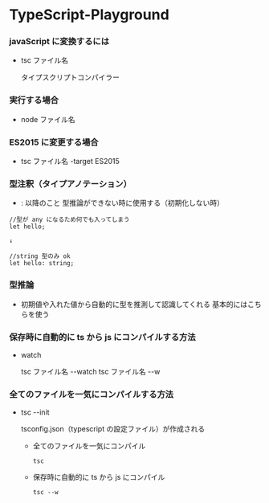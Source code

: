 # TypeScript-Playground

### javaScript に変換するには

- tsc ファイル名

  タイプスクリプトコンパイラー

### 実行する場合

- node ファイル名

### ES2015 に変更する場合

- tsc ファイル名 -target ES2015

### 型注釈（タイプアノテーション）

- : 以降のこと
  型推論ができない時に使用する（初期化しない時）

```
//型が any になるため何でも入ってしまう
let hello;

↓

//string 型のみ ok
let hello: string;
```

### 型推論

- 初期値や入れた値から自動的に型を推測して認識してくれる
  基本的にはこちらを使う

### 保存時に自動的に ts から js にコンパイルする方法

- watch

  tsc ファイル名 --watch
  tsc ファイル名 --w

### 全てのファイルを一気にコンパイルする方法

- tsc --init

  tsconfig.json（typescript の設定ファイル）が作成される

  - 全てのファイルを一気にコンパイル

    `tsc`

  - 保存時に自動的に ts から js にコンパイル

    `tsc --w`
